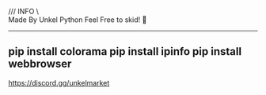 /// INFO \\\
Made By Unkel
Python
Feel Free to skid! 🤣

---------------------
pip install colorama
pip install ipinfo
pip install webbrowser
---------------------
https://discord.gg/unkelmarket
